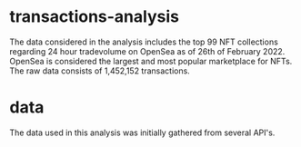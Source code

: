 # transactions-analysis
The data considered in the analysis includes the top 99 NFT collections regarding 24 hour tradevolume on OpenSea as of 26th of February 2022. 
OpenSea is considered the largest and most popular marketplace for NFTs.
The raw data consists of 1,452,152 transactions.

# data
The data used in this analysis was initially gathered from several API's.
